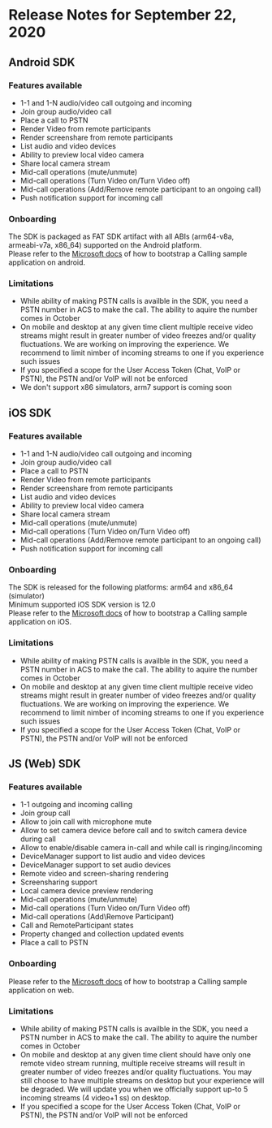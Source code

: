 # Release Notes for September 22, 2020

## Android SDK

### Features available
*   1-1 and 1-N audio/video call outgoing and incoming
*   Join group audio/video call
*   Place a call to PSTN
*   Render Video from remote participants
*   Render screenshare from remote participants
*   List audio and video devices
*   Ability to preview local video camera
*   Share local camera stream
*   Mid-call operations (mute/unmute)
*   Mid-call operations (Turn Video on/Turn Video off)
*   Mid-call operations (Add/Remove remote participant to an ongoing call)
*   Push notification support for incoming call

### Onboarding
The SDK is packaged as FAT SDK artifact with all ABIs (arm64-v8a, armeabi-v7a, x86_64) supported on the Android platform.
<br/>Please refer to the [Microsoft docs](https://review.docs.microsoft.com/en-us/azure/project-spool/quickstarts/voice-video-calling/getting-started-with-calling) of how to bootstrap a Calling sample application on android.

### Limitations
* While ability of making PSTN calls is availble in the SDK, you need a PSTN number in ACS to make the call. The ability to aquire the number comes in October
* On mobile and desktop at any given time client multiple receive video streams might result in greater number of video freezes and/or quality fluctuations. We are working on improving the experience. We recommend to limit nimber of incoming streams to one if you experience such issues
* If you specified a scope for the User Access Token (Chat, VoIP or PSTN),  the PSTN and/or VoIP will not be enforced 
*  We don't support x86 simulators, arm7 support is coming soon

## iOS SDK

### Features available

*   1-1 and 1-N audio/video call outgoing and incoming
*   Join group audio/video call
*   Place a call to PSTN
*   Render Video from remote participants
*   Render screenshare from remote participants
*   List audio and video devices
*   Ability to preview local video camera
*   Share local camera stream
*   Mid-call operations (mute/unmute)
*   Mid-call operations (Turn Video on/Turn Video off)
*   Mid-call operations (Add/Remove remote participant to an ongoing call)
*   Push notification support for incoming call

### Onboarding
The SDK is released for the following platforms: arm64 and x86_64 (simulator)
<br/>Minimum supported iOS SDK version is 12.0
<br/>Please refer to the [Microsoft docs](https://review.docs.microsoft.com/en-us/azure/project-spool/quickstarts/voice-video-calling/getting-started-with-calling) of how to bootstrap a Calling sample application on iOS.

### Limitations
* While ability of making PSTN calls is availble in the SDK, you need a PSTN number in ACS to make the call. The ability to aquire the number comes in October
* On mobile and desktop at any given time client multiple receive video streams might result in greater number of video freezes and/or quality fluctuations. We are working on improving the experience. We recommend to limit nimber of incoming streams to one if you experience such issues
* If you specified a scope for the User Access Token (Chat, VoIP or PSTN),  the PSTN and/or VoIP will not be enforced 

## JS (Web) SDK

### Features available
*   1-1 outgoing and incoming calling
*   Join group call
*   Allow to join call with microphone mute
*   Allow to set camera device before call and to switch camera device during call
*   Allow to enable/disable camera in-call and while call is ringing/incoming
*   DeviceManager support to list audio and video devices
*   DeviceManager support to set audio devices
*   Remote video and screen-sharing rendering
*   Screensharing support
*   Local camera device preview rendering
*   Mid-call operations (mute/unmute)
*   Mid-call operations (Turn Video on/Turn Video off)
*   Mid-call operations (Add\Remove Participant)
*   Call and RemoteParticipant states
*   Property changed and collection updated events
*   Place a call to PSTN

### Onboarding
Please refer to the [Microsoft docs](https://review.docs.microsoft.com/en-us/azure/project-spool/quickstarts/voice-video-calling/getting-started-with-calling) of how to bootstrap a Calling sample application on web.

### Limitations
* While ability of making PSTN calls is availble in the SDK, you need a PSTN number in ACS to make the call. The ability to aquire the number comes in October
* On mobile and desktop at any given time client should have only one remote video stream running, multiple receive streams will result in greater number of video freezes and/or quality fluctuations. You may still choose to have multiple streams on desktop but your experience will be degraded. We will update you when we officially support up-to 5 incoming streams (4 video+1 ss) on desktop.
* If you specified a scope for the User Access Token (Chat, VoIP or PSTN),  the PSTN and/or VoIP will not be enforced 

